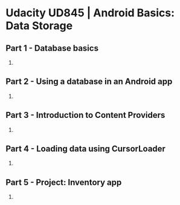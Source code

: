 # Udacity UD845 | Android Basics: Data Storage

## Part 1 - Database basics

 1) 

 ## Part 2 - Using a database in an Android app

 1) 

 ## Part 3 - Introduction to Content Providers

 1) 

 ## Part 4 - Loading data using CursorLoader

 1) 

 ## Part 5 - Project: Inventory app

 1) 